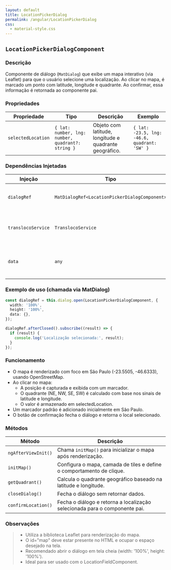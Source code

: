 ```yaml
---
layout: default
title: LocationPickerDialog
permalink: /angular/LocationPickerDialog
css:
  - material-style.css
---
```


## `LocationPickerDialogComponent`

### Descrição

Componente de diálogo (`MatDialog`) que exibe um mapa interativo (via Leaflet) para que o usuário selecione uma localização. Ao clicar no mapa, é marcado um ponto com latitude, longitude e quadrante. Ao confirmar, essa informação é retornada ao componente pai.

### Propriedades

| Propriedade        | Tipo                                              | Descrição                                              | Exemplo                                      |
| ------------------ | ------------------------------------------------- | ------------------------------------------------------ | -------------------------------------------- |
| `selectedLocation` | `{ lat: number, lng: number, quadrant?: string }` | Objeto com latitude, longitude e quadrante geográfico. | `{ lat: -23.5, lng: -46.6, quadrant: 'SW' }` |

### Dependências Injetadas

| Injeção            | Tipo                                          | Descrição                                        |
| ------------------ | --------------------------------------------- | ------------------------------------------------ |
| `dialogRef`        | `MatDialogRef<LocationPickerDialogComponent>` | Referência para o controle do diálogo.           |
| `translocoService` | `TranslocoService`                            | Serviço de tradução (não utilizado diretamente). |
| `data`             | `any`                                         | Dados opcionais passados para o diálogo.         |

### Exemplo de uso (chamada via MatDialog)

```ts
const dialogRef = this.dialog.open(LocationPickerDialogComponent, {
  width: '100%',
  height: '100%',
  data: {},
});

dialogRef.afterClosed().subscribe((result) => {
  if (result) {
    console.log('Localização selecionada:', result);
  }
});
```

### Funcionamento

- O mapa é renderizado com foco em São Paulo (-23.5505, -46.6333), usando OpenStreetMap.
- Ao clicar no mapa:
  - A posição é capturada e exibida com um marcador.
  - O quadrante (NE, NW, SE, SW) é calculado com base nos sinais de latitude e longitude.
  - O valor é armazenado em selectedLocation.
- Um marcador padrão é adicionado inicialmente em São Paulo.
- O botão de confirmação fecha o diálogo e retorna o local selecionado.

### Métodos

| Método              | Descrição                                                                  |
| ------------------- | -------------------------------------------------------------------------- |
| `ngAfterViewInit()` | Chama `initMap()` para inicializar o mapa após renderização.               |
| `initMap()`         | Configura o mapa, camada de tiles e define o comportamento de clique.      |
| `getQuadrant()`     | Calcula o quadrante geográfico baseado na latitude e longitude.            |
| `closeDialog()`     | Fecha o diálogo sem retornar dados.                                        |
| `confirmLocation()` | Fecha o diálogo e retorna a localização selecionada para o componente pai. |

### Observações

> - Utiliza a biblioteca Leaflet para renderização do mapa.
> - O id="map" deve estar presente no HTML e ocupar o espaço desejado na tela.
> - Recomendado abrir o diálogo em tela cheia (width: '100%', height: '100%').
> - Ideal para ser usado com o LocationFieldComponent.
